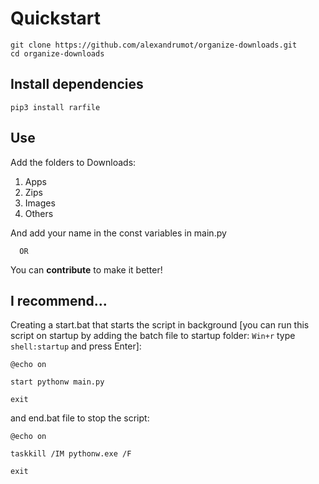 # Quickstart
```
git clone https://github.com/alexandrumot/organize-downloads.git
cd organize-downloads
```
## Install dependencies
```
pip3 install rarfile
```
## Use
Add the folders to Downloads:
1. Apps
2. Zips
3. Images
4. Others

And add your <User> name in the const variables in main.py

      OR
   
You can **contribute** to make it better!

## I recommend...
Creating a start.bat that starts the script in background 
  [you can run this script on startup by adding the batch file to startup folder: ```Win+r``` type ```shell:startup``` and press Enter]:
``` 
@echo on

start pythonw main.py

exit
```
and end.bat file to stop the script:
```
@echo on

taskkill /IM pythonw.exe /F

exit
```



